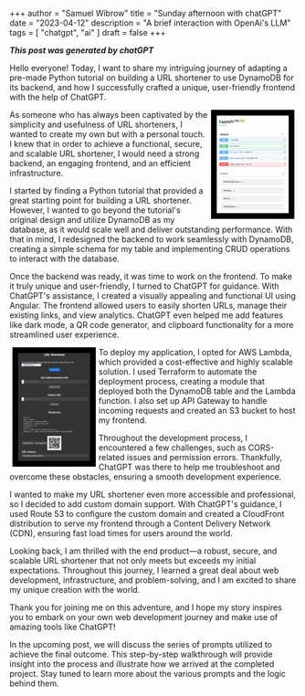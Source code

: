 +++
author = "Samuel Wibrow"
title = "Sunday afternoon with chatGPT"
date = "2023-04-12"
description = "A brief interaction with OpenAi's LLM"
tags = [
    "chatgpt",
    "ai"
]
draft = false
+++

***This post was generated by chatGPT***

Hello everyone! Today, I want to share my intriguing journey of adapting a pre-made Python tutorial on building a URL shortener to use DynamoDB for its backend, and how I successfully crafted a unique, user-friendly frontend with the help of ChatGPT.

<img src="api.png" width="25%" style="float:right;border:10px solid black;margin:0px 5px"/>

As someone who has always been captivated by the simplicity and usefulness of URL shorteners, I wanted to create my own but with a personal touch. I knew that in order to achieve a functional, secure, and scalable URL shortener, I would need a strong backend, an engaging frontend, and an efficient infrastructure.

I started by finding a Python tutorial that provided a great starting point for building a URL shortener. However, I wanted to go beyond the tutorial's original design and utilize DynamoDB as my database, as it would scale well and deliver outstanding performance. With that in mind, I redesigned the backend to work seamlessly with DynamoDB, creating a simple schema for my table and implementing CRUD operations to interact with the database.

Once the backend was ready, it was time to work on the frontend. To make it truly unique and user-friendly, I turned to ChatGPT for guidance. With ChatGPT's assistance, I created a visually appealing and functional UI using Angular. The frontend allowed users to easily shorten URLs, manage their existing links, and view analytics. ChatGPT even helped me add features like dark mode, a QR code generator, and clipboard functionality for a more streamlined user experience.

<img src="ui.png" width="25%" style="float:left;border:10px solid black;margin:0px 5px"/>

To deploy my application, I opted for AWS Lambda, which provided a cost-effective and highly scalable solution. I used Terraform to automate the deployment process, creating a module that deployed both the DynamoDB table and the Lambda function. I also set up API Gateway to handle incoming requests and created an S3 bucket to host my frontend.

Throughout the development process, I encountered a few challenges, such as CORS-related issues and permission errors. Thankfully, ChatGPT was there to help me troubleshoot and overcome these obstacles, ensuring a smooth development experience.

I wanted to make my URL shortener even more accessible and professional, so I decided to add custom domain support. With ChatGPT's guidance, I used Route 53 to configure the custom domain and created a CloudFront distribution to serve my frontend through a Content Delivery Network (CDN), ensuring fast load times for users around the world.

Looking back, I am thrilled with the end product—a robust, secure, and scalable URL shortener that not only meets but exceeds my initial expectations. Throughout this journey, I learned a great deal about web development, infrastructure, and problem-solving, and I am excited to share my unique creation with the world.

Thank you for joining me on this adventure, and I hope my story inspires you to embark on your own web development journey and make use of amazing tools like ChatGPT!

In the upcoming post, we will discuss the series of prompts utilized to achieve the final outcome. This step-by-step walkthrough will provide insight into the process and illustrate how we arrived at the completed project. Stay tuned to learn more about the various prompts and the logic behind them.
